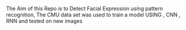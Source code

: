The Aim of this Repo is to Detect Facial Expression using pattern recognition, The CMU data set was used to train a model USING , CNN , RNN  and tested on new images





